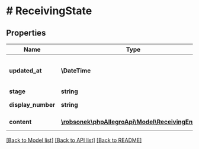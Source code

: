 # # ReceivingState

## Properties

Name | Type | Description | Notes
------------ | ------------- | ------------- | -------------
**updated_at** | **\DateTime** | The date and time when report was updated last time. Provided in [ISO 8601 format](link: https://en.wikipedia.org/wiki/ISO_8601). | [optional]
**stage** | **string** | Stage of Advance Ship Notice receiving | [optional]
**display_number** | **string** | A human friendly identifier of Advance Ship Notice. | [optional]
**content** | [**\robsonek\phpAllegroApi\Model\ReceivingEntry[]**](ReceivingEntry.md) | The list of products with receiving status. | [optional]

[[Back to Model list]](../../README.md#models) [[Back to API list]](../../README.md#endpoints) [[Back to README]](../../README.md)
